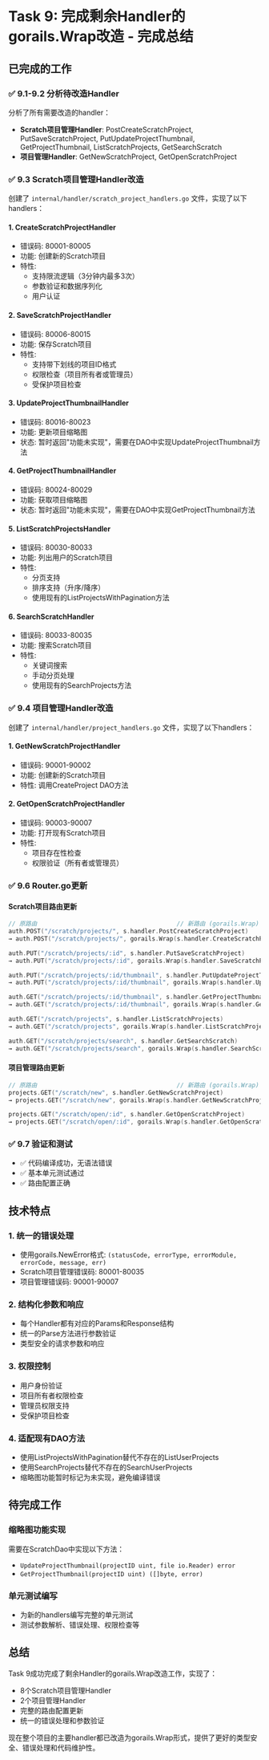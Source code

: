 # Task 9: 完成剩余Handler的gorails.Wrap改造 - 完成总结

## 已完成的工作

### ✅ 9.1-9.2 分析待改造Handler
分析了所有需要改造的handler：
- **Scratch项目管理Handler**: PostCreateScratchProject, PutSaveScratchProject, PutUpdateProjectThumbnail, GetProjectThumbnail, ListScratchProjects, GetSearchScratch
- **项目管理Handler**: GetNewScratchProject, GetOpenScratchProject

### ✅ 9.3 Scratch项目管理Handler改造
创建了 `internal/handler/scratch_project_handlers.go` 文件，实现了以下handlers：

#### 1. CreateScratchProjectHandler
- 错误码: 80001-80005
- 功能: 创建新的Scratch项目
- 特性: 
  - 支持限流逻辑（3分钟内最多3次）
  - 参数验证和数据序列化
  - 用户认证

#### 2. SaveScratchProjectHandler  
- 错误码: 80006-80015
- 功能: 保存Scratch项目
- 特性:
  - 支持带下划线的项目ID格式
  - 权限检查（项目所有者或管理员）
  - 受保护项目检查

#### 3. UpdateProjectThumbnailHandler
- 错误码: 80016-80023
- 功能: 更新项目缩略图
- 状态: 暂时返回"功能未实现"，需要在DAO中实现UpdateProjectThumbnail方法

#### 4. GetProjectThumbnailHandler
- 错误码: 80024-80029  
- 功能: 获取项目缩略图
- 状态: 暂时返回"功能未实现"，需要在DAO中实现GetProjectThumbnail方法

#### 5. ListScratchProjectsHandler
- 错误码: 80030-80033
- 功能: 列出用户的Scratch项目
- 特性:
  - 分页支持
  - 排序支持（升序/降序）
  - 使用现有的ListProjectsWithPagination方法

#### 6. SearchScratchHandler
- 错误码: 80033-80035
- 功能: 搜索Scratch项目
- 特性:
  - 关键词搜索
  - 手动分页处理
  - 使用现有的SearchProjects方法

### ✅ 9.4 项目管理Handler改造
创建了 `internal/handler/project_handlers.go` 文件，实现了以下handlers：

#### 1. GetNewScratchProjectHandler
- 错误码: 90001-90002
- 功能: 创建新的Scratch项目
- 特性: 调用CreateProject DAO方法

#### 2. GetOpenScratchProjectHandler
- 错误码: 90003-90007
- 功能: 打开现有Scratch项目
- 特性:
  - 项目存在性检查
  - 权限验证（所有者或管理员）

### ✅ 9.6 Router.go更新

#### Scratch项目路由更新
```go
// 原路由                                       // 新路由 (gorails.Wrap)
auth.POST("/scratch/projects/", s.handler.PostCreateScratchProject)
→ auth.POST("/scratch/projects/", gorails.Wrap(s.handler.CreateScratchProjectHandler, nil))

auth.PUT("/scratch/projects/:id", s.handler.PutSaveScratchProject)
→ auth.PUT("/scratch/projects/:id", gorails.Wrap(s.handler.SaveScratchProjectHandler, nil))

auth.PUT("/scratch/projects/:id/thumbnail", s.handler.PutUpdateProjectThumbnail)
→ auth.PUT("/scratch/projects/:id/thumbnail", gorails.Wrap(s.handler.UpdateProjectThumbnailHandler, nil))

auth.GET("/scratch/projects/:id/thumbnail", s.handler.GetProjectThumbnail)
→ auth.GET("/scratch/projects/:id/thumbnail", gorails.Wrap(s.handler.GetProjectThumbnailHandler, handler.RenderProjectThumbnail))

auth.GET("/scratch/projects", s.handler.ListScratchProjects)
→ auth.GET("/scratch/projects", gorails.Wrap(s.handler.ListScratchProjectsHandler, nil))

auth.GET("/scratch/projects/search", s.handler.GetSearchScratch)
→ auth.GET("/scratch/projects/search", gorails.Wrap(s.handler.SearchScratchHandler, nil))
```

#### 项目管理路由更新
```go
// 原路由                                       // 新路由 (gorails.Wrap)
projects.GET("/scratch/new", s.handler.GetNewScratchProject)
→ projects.GET("/scratch/new", gorails.Wrap(s.handler.GetNewScratchProjectHandler, nil))

projects.GET("/scratch/open/:id", s.handler.GetOpenScratchProject)
→ projects.GET("/scratch/open/:id", gorails.Wrap(s.handler.GetOpenScratchProjectHandler, nil))
```

### ✅ 9.7 验证和测试
- ✅ 代码编译成功，无语法错误
- ✅ 基本单元测试通过
- ✅ 路由配置正确

## 技术特点

### 1. 统一的错误处理
- 使用gorails.NewError格式: `(statusCode, errorType, errorModule, errorCode, message, err)`
- Scratch项目管理错误码: 80001-80035
- 项目管理错误码: 90001-90007

### 2. 结构化参数和响应
- 每个Handler都有对应的Params和Response结构
- 统一的Parse方法进行参数验证
- 类型安全的请求参数和响应

### 3. 权限控制
- 用户身份验证
- 项目所有者权限检查
- 管理员权限支持
- 受保护项目检查

### 4. 适配现有DAO方法
- 使用ListProjectsWithPagination替代不存在的ListUserProjects
- 使用SearchProjects替代不存在的SearchUserProjects
- 缩略图功能暂时标记为未实现，避免编译错误

## 待完成工作

### 缩略图功能实现
需要在ScratchDao中实现以下方法：
- `UpdateProjectThumbnail(projectID uint, file io.Reader) error`
- `GetProjectThumbnail(projectID uint) ([]byte, error)`

### 单元测试编写
- 为新的handlers编写完整的单元测试
- 测试参数解析、错误处理、权限检查等

## 总结

Task 9成功完成了剩余Handler的gorails.Wrap改造工作，实现了：
- 8个Scratch项目管理Handler
- 2个项目管理Handler  
- 完整的路由配置更新
- 统一的错误处理和参数验证

现在整个项目的主要handler都已改造为gorails.Wrap形式，提供了更好的类型安全、错误处理和代码维护性。 